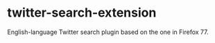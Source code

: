 # twitter-search-extension
 English-language Twitter search plugin based on the one in Firefox 77. 
